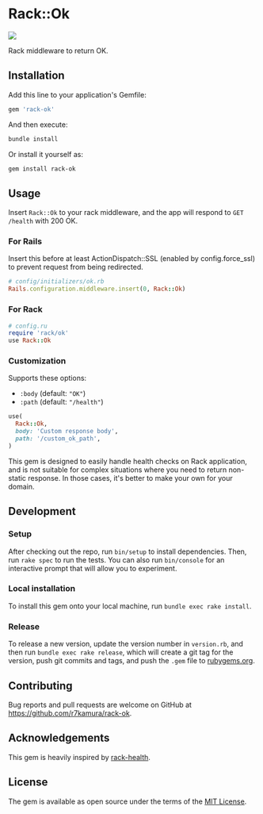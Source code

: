 # Rack::Ok

[![](https://github.com/r7kamura/rack-ok/workflows/.github/workflows/test.yml/badge.svg)](https://github.com/r7kamura/rack-ok/actions?query=workflow%3A.github%2Fworkflows%2Ftest.yml)

Rack middleware to return OK.

## Installation

Add this line to your application's Gemfile:

```ruby
gem 'rack-ok'
```

And then execute:

```sh
bundle install
```

Or install it yourself as:

```sh
gem install rack-ok
```

## Usage

Insert `Rack::Ok` to your rack middleware, and the app will respond to `GET /health` with 200 OK.

### For Rails

Insert this before at least ActionDispatch::SSL (enabled by config.force_ssl) to prevent request from being redirected.

```ruby
# config/initializers/ok.rb
Rails.configuration.middleware.insert(0, Rack::Ok)
```

### For Rack

```ruby
# config.ru
require 'rack/ok'
use Rack::Ok
```

### Customization

Supports these options:

- `:body` (default: `"OK"`)
- `:path` (default: `"/health"`)

```ruby
use(
  Rack::Ok,
  body: 'Custom response body',
  path: '/custom_ok_path',
)
```

This gem is designed to easily handle health checks on Rack application,
and is not suitable for complex situations where you need to return non-static response.
In those cases, it's better to make your own for your domain.

## Development

### Setup

After checking out the repo, run `bin/setup` to install dependencies. Then, run `rake spec` to run the tests. You can also run `bin/console` for an interactive prompt that will allow you to experiment.

### Local installation

To install this gem onto your local machine, run `bundle exec rake install`.

### Release

To release a new version, update the version number in `version.rb`, and then run `bundle exec rake release`, which will create a git tag for the version, push git commits and tags, and push the `.gem` file to [rubygems.org](https://rubygems.org).

## Contributing

Bug reports and pull requests are welcome on GitHub at https://github.com/r7kamura/rack-ok.

## Acknowledgements

This gem is heavily inspired by [rack-health](https://github.com/mirakui/rack-health).

## License

The gem is available as open source under the terms of the [MIT License](https://opensource.org/licenses/MIT).
